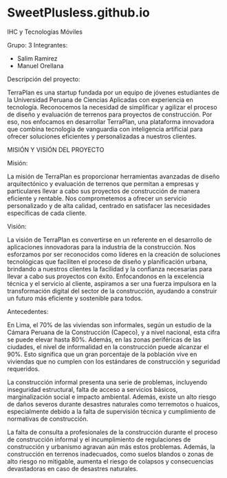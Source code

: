 # SweetPlusless.github.io
IHC y Tecnologías Móviles

Grupo: 3
Integrantes:
- Salim Ramirez
- Manuel Orellana

Descripción del proyecto: 

TerraPlan es una startup fundada por un equipo de jóvenes estudiantes de la Universidad Peruana de Ciencias Aplicadas con experiencia en tecnología. Reconocemos la necesidad de simplificar y agilizar 
el proceso de diseño y evaluación de terrenos para proyectos de construcción. Por eso, nos enfocamos en desarrollar TerraPlan, una plataforma innovadora que combina tecnología de vanguardia con 
inteligencia artificial para ofrecer soluciones eficientes y personalizadas a nuestros clientes.

MISIÓN Y VISIÓN DEL PROYECTO

Misión: 

La misión de TerraPlan es proporcionar herramientas avanzadas de diseño arquitectónico y evaluación de terrenos que permitan a empresas y particulares llevar a cabo sus proyectos de construcción de 
manera eficiente y rentable. Nos comprometemos a ofrecer un servicio personalizado y de alta calidad, centrado en satisfacer las necesidades específicas de cada cliente.

Visión:

La visión de TerraPlan es convertirse en un referente en el desarrollo de aplicaciones innovadoras para la industria de la construcción. Nos esforzamos por ser reconocidos como líderes 
en la creación de soluciones tecnológicas que faciliten el proceso de diseño y planificación urbana, brindando a nuestros clientes la facilidad y la confianza necesarias para llevar a 
cabo sus proyectos con éxito. Enfocandonos en la excelencia técnica y el servicio al cliente, aspiramos a ser una fuerza impulsora en la transformación digital del sector de la 
construcción, ayudando a construir un futuro más eficiente y sostenible para todos.

Antecedentes:

En Lima, el 70% de las viviendas son informales, según un estudio de la Cámara Peruana de la Construcción (Capeco), y a nivel nacional, esta cifra se puede elevar hasta 80%. Además, en 
las zonas periféricas de las ciudades, el nivel de informalidad en la construcción puede alcanzar el 90%. Esto significa que un gran porcentaje de la población vive en viviendas que no 
cumplen con los estándares de construcción y seguridad requeridos.

La construcción informal presenta una serie de problemas, incluyendo inseguridad estructural, falta de acceso a servicios básicos, marginalización social e impacto ambiental. Además, 
existe un alto riesgo de daños severos durante desastres naturales como terremotos o huaicos, especialmente debido a la falta de supervisión técnica y cumplimiento de normativas de 
construcción.

La falta de consulta a profesionales de la construcción durante el proceso de construcción informal y el incumplimiento de regulaciones de construcción y urbanismo agravan aún más estos 
problemas. Además, la construcción en terrenos inadecuados, como suelos blandos o zonas de alto riesgo no mitigable, aumenta el riesgo de colapsos y consecuencias devastadoras en caso de 
desastres naturales.

